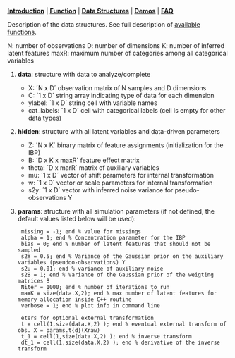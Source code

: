 [**Introduction**](https://ivaleram.github.io/GLFM/) | [**Function**](doc_functions.html) | [**Data Structures**](doc_struct.html) | [**Demos**](demos.html) | [**FAQ**](FAQ_errors.html)

Description of the data structures. See full description of [available functions](doc_functions.html).

N: number of observations
D: number of dimensions
K: number of inferred latent features
maxR: maximum number of categories among all categorical variables

1. **data**: structure with data to analyze/complete
    * X: ´N x D´ observation matrix of N samples and D dimensions
    * C: ´1 x D´ string array indicating type of data for each dimension
    * ylabel: ´1 x D´ string cell with variable names
    * cat_labels: ´1 x D´ cell with categorical labels (cell is empty for other data types)

2. **hidden**: structure with all latent variables and data-driven parameters
    * Z: ´N x K´ binary matrix of feature assignments (initialization for the IBP)
    * B: ´D x K x maxR´ feature effect matrix
    * theta: ´D x marR´ matrix of auxiliary variables
    * mu: ´1 x D´ vector of shift parameters for internal transformation
    * w: ´1 x D´ vector or scale parameters for internal transformation
    * s2y: ´1 x D´ vector with inferred noise variance for pseudo-observations Y

3. **params**: structure with all simulation parameters (if not defined, the default values listed below will be used):

        missing = -1; end % value for missings
        alpha = 1; end % Concentration parameter for the IBP
        bias = 0; end % number of latent features that should not be sampled
        s2Y = 0.5; end % Variance of the Gaussian prior on the auxiliary variables (pseudoo-observations) Y
        s2u = 0.01; end % variance of auxiliary noise
        s2B = 1; end % Variance of the Gaussian prior of the weigting matrices B
        Niter = 1000; end % number of iterations to run
        maxK = size(data.X,2); end % max number of latent features for memory allocation inside C++ routine
        verbose = 1; end % plot info in command line

        eters for optional external transformation
        t = cell(1,size(data.X,2) ); end % eventual external transform of obs. X = params.t{d}(Xraw)
        t_1 = cell(1,size(data.X,2) ); end % inverse transform
        dt_1 = cell(1,size(data.X,2) ); end % derivative of the inverse transform
